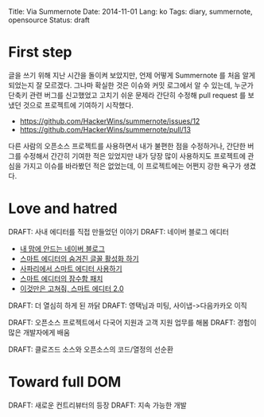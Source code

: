 Title: Via Summernote
Date: 2014-11-01
Lang: ko
Tags: diary, summernote, opensource
Status: draft

First step
==========

글을 쓰기 위해 지난 시간을 돌이켜 보았지만, 언제 어떻게 Summernote 를 처음 알게 되었는지 잘 모르겠다.
그나마 확실한 것은 이슈와 커밋 로그에서 알 수 있는데, 누군가 단축키 관련 버그를 신고했었고
고치기 쉬운 문제라 간단히 수정해 pull request 를 보냈던 것으로 프로젝트에 기여하기 시작했다.

 - https://github.com/HackerWins/summernote/issues/12
 - https://github.com/HackerWins/summernote/pull/13

다른 사람의 오픈소스 프로젝트를 사용하면서 내가 불편한 점을 수정하거나, 간단한 버그를 수정해서 간간히 기여한 적은 있었지만
내가 당장 많이 사용하지도 프로젝트에 관심을 가지고 이슈를 바라봤던 적은 없었는데, 이 프로젝트에는 어쩐지 강한 욕구가 생겼다.


Love and hatred
===============

DRAFT: 사내 에디터를 직접 만들었던 이야기
DRAFT: 네이버 블로그 에디터

 - [내 맘에 안드는 네이버 블로그](http://blog.naver.com/ez_/140113074795)
 - [스마트 에디터의 숨겨진 글꼴 활성화 하기](http://blog.naver.com/ez_/140146642982)
 - [사파리에서 스마트 에디터 사용하기](http://blog.naver.com/ez_/140060782038)
 - [스마트 에디터의 잠수함 패치](http://blog.naver.com/ez_/140073061964)
 - [이것만은 고쳐줘, 스마트 에디터 2.0](http://blog.naver.com/ez_/140117777207)

DRAFT: 더 열심히 하게 된 까닭
DRAFT: 영택님과 미팅, 사이냅->다음카카오 이직


DRAFT: 오픈소스 프로젝트에서 다국어 지원과 고객 지원 업무를 해봄
DRAFT: 경험이 많은 개발자에게 배움

DRAFT: 클로즈드 소스와 오픈소스의 코드/열정의 선순환


Toward full DOM
===============

DRAFT: 새로운 컨트리뷰터의 등장
DRAFT: 지속 가능한 개발
